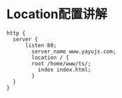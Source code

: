 <!--
 * @Descripttion: 
 * @Author: hanb
 * @Date: 2022-04-02 19:46:50
 * @LastEditors: hanb
 * @LastEditTime: 2022-04-02 19:46:50
-->
# Location配置讲解
```
http { 
  server {
      listen 80;
    	server_name www.yayujs.com;
    	location / {
      	root /home/www/ts/;
	      index index.html;
    	}
  }
}
```